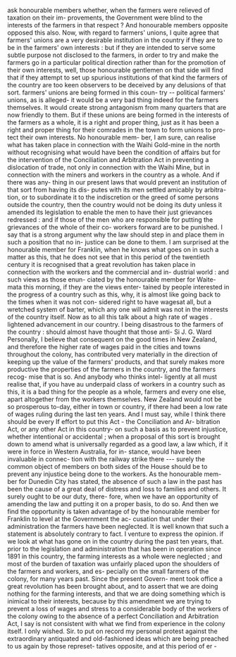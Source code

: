 ask honourable members whether, when the farmers were relieved of taxation on their im- provements, the Government were blind to the interests of the farmers in that respect ? And honourable members opposite opposed this also. Now, with regard to farmers' unions, I quite agree that farmers' unions are a very desirable institution in the country if they are to be in the farmers' own interests : but if they are intended to serve some subtle purpose not disclosed to the farmers, in order to try and make the farmers go in a particular political direction rather than for the promotion of their own interests, well, those honourable gentlemen on that side will find that if they attempt to set up spurious institutions of that kind the farmers of the country are too keen observers to be deceived by any delusions of that sort. farmers' unions are being formed in this coun- try -- political farmers' unions, as is alleged- it would be a very bad thing indeed for the farmers themselves. It would create strong antagonism from many quarters that are now friendly to them. But if these unions are being formed in the interests of the farmers as a whole, it is a right and proper thing, just as it has been a right and proper thing for their comrades in the town to form unions to pro- tect their own interests. No honourable mem- ber, I am sure, can realise what has taken place in connection with the Waihi Gold-mine in the north without recognising what would have been the condition of affairs but for the intervention of the Conciliation and Arbitration Act in preventing a dislocation of trade, not only in connection with the Waihi Mine, but in connection with the miners and workers in the country as a whole. And if there was any- thing in our present laws that would prevent an institution of that sort from having its dis- putes with its men settled amicably by arbitra- tion, or to subordinate it to the indiscretion or the greed of some persons outside the country, then the country would not be doing its duty unless it amended its legislation to enable the men to have their just grievances redressed : and if those of the men who are responsible for putting the grievances of the whole of their co- workers forward are to be punished. I say that is a strong argument why the law should step in and place them in such a position that no in- justice can be done to them. I am surprised at the honourable member for Franklin, when he knows what goes on in such a matter as this, that he does not see that in this period of the twentieth century it is recognised that a great revolution has taken place in connection with the workers and the commercial and in- dustrial world : and such views as those enun- ciated by the honourable member for Waite- mata this morning, if they are the views enter- tained by people interested in the progress of a country such as this, why, it is almost like going back to the times when it was not con- sidered right to have wagesat all, but a wretched system of barter, which any one will admit was not in the interests of the country itself. Now as to all this talk about a high rate of wages . lightened advancement in our country. I being disastrous to the farmers of the country : should almost have thought that those anti- Si J. G. Ward Personally, I believe that consequent on the good times in New Zealand, and therefore the higher rate of wages paid in the cities and towns throughout the colony, has contributed very materially in the direction of keeping up the value of the farmers' products, and that surely makes more productive the properties of the farmers in the country, and the farmers recog- mise that is so. And anybody who thinks intel- ligently at all must realise that, if you have au underpaid class of workers in a country such as this, it is a bad thing for the people as a whole, farmers and every one else, apart altogether from the workers themselves. New Zealand would not be so prosperous to-day, either in town or country, if there had been a low rate of wages ruling during the last ten years. And I must say, while I think there should be every If effort to put this Act - the Conciliation and Ar- bitration Act, or any other Act in this country- on such a basis as to prevent injustice, whether intentional or accidental ; when a proposal of this sort is brought down to amend what is universally regarded as a good law, a law which, if it were in force in Western Australia, for in- stance, would have been invaluable in connec- tion with the railway strike there --- surely the common object of members on both sides of the House should be to prevent any injustice being done to the workers. As the honourable mem- ber for Dunedin City has stated, the absence of such a law in the past has been the cause of a great deal of distress and loss to families and others. It surely ought to be our duty, there- fore, when we have an opportunity of amending the law and putting it on a proper basis, to do so. And then we find the opportunity is taken advantage of by the honourable member for Franklin to level at the Government the ac- cusation that under their administration the farmers have been neglected. It is well known that such a statement is absolutely contrary to fact. I venture to express the opinion. if we look at what has gone on in the country during the past ten years, that. prior to the legislation and administration that has been in operation since 1891 in this country, the farming interests as a whole were neglected ; and most of the burden of taxation was unfairly placed upon the shoulders of the farmers and workers, and es- pecially on the small farmers of the colony, for many years past. Since the present Govern- ment took office a great revolution has been brought about, and to assert that we are doing nothing for the farming interests, and that we are doing something which is inimical to their interests, because by this amendment we are trying to prevent a loss of wages and stress to a considerable body of the workers of the colony owing to the absence of a perfect Conciliation and Arbitration Act, I say is not consistent with what we find from experience in the colony itself. I only wished. Sir. to put on record my personal protest against the extraordinary antiquated and old-fashioned ideas which are being preached to us again by those represet- tatives opposite, and at this period of er - 